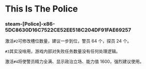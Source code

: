 # This Is The Police

### steam-[Police]-x86-5DC8630D16C7522CE52EE518C204DF91FAE69257
激活`#2`可修改槽位数量，建议一步到位，警员 64 个，探员 24 个。

`#3`其实没啥用，游戏内部对失败任务数量没有任何处理逻辑。

激活`#4`将使警员精力全满、显示政治立场、能力值 1600，强烈建议使用。